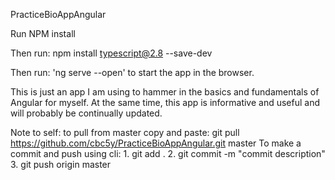 PracticeBioAppAngular

Run NPM install

Then run: npm install typescript@2.8 --save-dev

Then run: 'ng serve --open' to start the app in the browser.

This is just an app I am using to hammer in the basics and fundamentals of Angular for myself. At the same time, this app is informative and useful and will probably be continually updated.

Note to self: to pull from master copy and paste: git pull https://github.com/cbc5y/PracticeBioAppAngular.git master
To make a commit and push using cli:
    1. git add .
    2. git commit -m "commit description"
    3. git push origin master